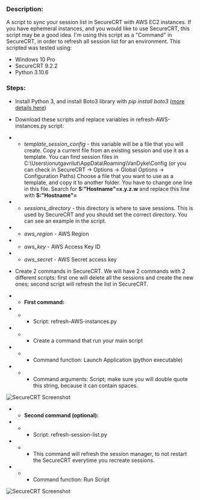 ### Description:
A script to sync your session list in SecureCRT with AWS EC2 instances. If you have ephemeral instances, and you would like to use SecureCRT, this script may be a good idea. I'm using this script as a "Command" in SecureCRT, in order to refresh all session list for an environment.
This scripted was tested using:
- Windows 10 Pro
- SecureCRT 9.2.2
- Python 3.10.6

### Steps:
- Install Python 3, and install Boto3 library with *pip install boto3* ([more details here](https://boto3.amazonaws.com/v1/documentation/api/latest/guide/quickstart.html))
- Download these scripts and replace variables in refresh-AWS-instances.py script:
- - *template_session_config* - this variable will be a file that you will create. Copy a current file from an existing session and use it as a template.
You can find session files in C:\Users\ionutgavrilut\AppData\Roaming\VanDyke\Config (or you can check in SecureCRT -> Options -> Global Options -> Configuration Paths) Choose a file that you want to use as a template, and copy it to another folder. You have to change one line in this file. Search for **S:"Hostname"=x.y.z.w** and replace this line with **S:"Hostname"=**

- - *sessions_directory* - this directory is where to save sessions. This is used by SecureCRT and you should set the correct directory. You can see an example in the script.
- - *aws_region* - AWS Region
- - *aws_key* - AWS Access Key ID
- - *aws_secret* - AWS Secret access key

- Create 2 commands in SecureCRT. We will have 2 commands with 2 different scripts: first one will delete all the sessions and create the new ones; second script will refresh the list in SecureCRT.

- - **First command:**
- - - Script: refresh-AWS-instances.py
- - - Create a command that run your main script
- - - Command function: Launch Application (python executable)
- - - Command arguments: Script; make sure you will double quote this string, because it can contain spaces.

![SecureCRT Screenshot](https://i.imgur.com/9wteqj1.png)

- - **Second command (optional):**
- - - Script: refresh-session-list.py
- - - This command will refresh the session manager, to not restart the SecureCRT everytime you recreate sessions.
- - - Command function: Run Script

![SecureCRT Screenshot](https://i.imgur.com/n8DFfws.png)

